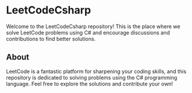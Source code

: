# LeetCodeCsharp

Welcome to the LeetCodeCsharp repository! This is the place where we solve LeetCode problems using C# and encourage discussions and contributions to find better solutions.

## About

LeetCode is a fantastic platform for sharpening your coding skills, and this repository is dedicated to solving problems using the C# programming language. Feel free to explore the solutions and contribute your own!
